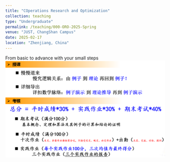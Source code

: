 ```yaml
---
title: "COperations Research and Optimization"
collection: teaching  
type: "Undergraduate"
permalink: /teaching/000-ORO-2025-Spring  
venue: "JUST, ChangShan Campus"
date: 2025-02-17
location: "Zhenjiang, China"
---
```


From basic to advance with your small steps  <br/><img src='/images/Kaohcj.png'>


